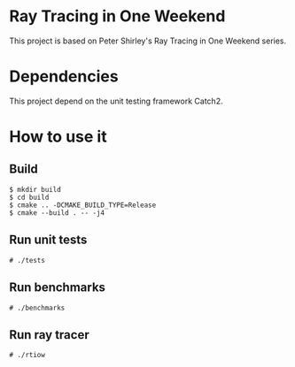 # Ray Tracing in One Weekend

This project is based on Peter Shirley's Ray Tracing in One Weekend series.

# Dependencies

This project depend on the unit testing framework Catch2.

# How to use it

## Build

    $ mkdir build
    $ cd build
    $ cmake .. -DCMAKE_BUILD_TYPE=Release
    $ cmake --build . -- -j4

## Run unit tests

    # ./tests

## Run benchmarks

    # ./benchmarks

## Run ray tracer

    # ./rtiow
